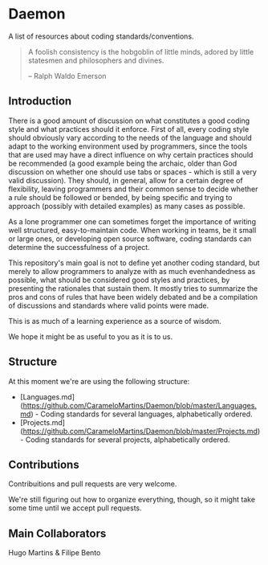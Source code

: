 Daemon
======

A list of resources about coding standards/conventions.  

> A foolish consistency is the hobgoblin of little minds, adored by
> little statesmen and philosophers and divines.
>
> – Ralph Waldo Emerson  

## Introduction  

There is a good amount of discussion on what constitutes a good coding style and
what practices should it enforce.
First of all, every coding style should obviously vary according to the needs of the
language and should adapt to the working environment used by programmers, since the tools
that are used may have a direct influence on why certain practices should be recommended
(a good example being the archaic, older than God discussion on whether one should use
tabs or spaces - which is still a very valid discussion).
They should, in general, allow for a certain degree of flexibility, leaving programmers
and their common sense to decide whether a rule should be followed or bended, by being
specific and trying to approach (possibly with detailed examples) as many cases as
possible.

As a lone programmer one can sometimes forget the importance of writing well structured, 
easy-to-maintain code. When working in teams, be it small or large ones, or developing
open source software, coding standards can determine the successfulness of a project.

This repository's main goal is not to define yet another coding standard, but merely to
allow programmers to analyze with as much evenhandedness as possible, what should be
considered good styles and practices, by presenting the rationales that sustain them.
It mostly tries to summarize the pros and cons of rules that have been widely debated and
be a compilation of discussions and standards where valid points were made.

This is as much of a learning experience as a source of wisdom.

We hope it might be as useful to you as it is to us.

## Structure

At this moment we're are using the following structure:

* [Languages.md] (https://github.com/CarameloMartins/Daemon/blob/master/Languages.md) - Coding standards for
several languages, alphabetically ordered.
* [Projects.md] (https://github.com/CarameloMartins/Daemon/blob/master/Projects.md) - Coding standards for
several projects, alphabetically ordered.

## Contributions

Contribuitions and pull requests are very welcome.

We're still figuring out how to organize everything, though, so it might take some time until we accept pull requests.

## Main Collaborators
Hugo Martins & Filipe Bento
